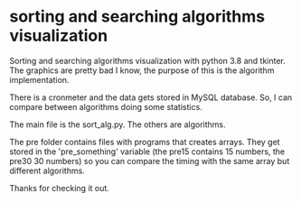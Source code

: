# sorting and searching algorithms visualization

Sorting and searching algorithms visualization with python 3.8 and tkinter. The graphics are pretty bad I know, the purpose of this is the algorithm implementation.

There is a cronmeter and the data gets stored in MySQL database. So, I can compare between algorithms doing some statistics.

The main file is the sort_alg.py. The others are algorithms. 

The pre folder contains files with programs that creates arrays. They get stored in the 'pre_something' variable (the pre15 contains 15 numbers, the pre30 30 numbers) so you can compare the timing with the same array but different algorithms.

Thanks for checking it out.